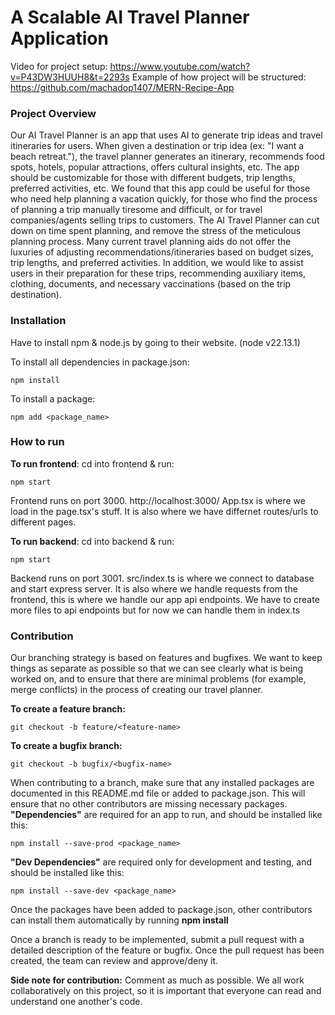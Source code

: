 # A Scalable AI Travel Planner Application

Video for project setup: https://www.youtube.com/watch?v=P43DW3HUUH8&t=2293s
Example of how project will be structured: https://github.com/machadop1407/MERN-Recipe-App

### Project Overview
Our AI Travel Planner is an app that uses AI to generate trip ideas and travel itineraries for users. When given a destination or trip idea (ex: "I want a beach retreat."), the travel planner generates an itinerary, recommends food spots, hotels, popular attractions, offers cultural insights, etc. The app should be customizable for those with different budgets, trip lengths, preferred activities, etc.
We found that this app could be useful for those who need help planning a vacation quickly, for those who find the process of planning a trip manually tiresome and difficult, or for travel companies/agents selling trips to customers.
The AI Travel Planner can cut down on time spent planning, and remove the stress of the meticulous planning process. Many current travel planning aids do not offer the luxuries of adjusting recommendations/itineraries based on budget sizes, trip lengths, and preferred activities. In addition, we would like to assist users in their preparation for these trips, recommending auxiliary items, clothing, documents, and necessary vaccinations (based on the trip destination).

### Installation
Have to install npm & node.js by going to their website. (node v22.13.1)

To install all dependencies in package.json:
```
npm install
```
To install a package:
```
npm add <package_name>
```

### How to run
**To run frontend**:
cd into frontend & run:
```
npm start
```
Frontend runs on port 3000. http://localhost:3000/
App.tsx is where we load in the page.tsx's stuff. It is also where we have differnet routes/urls to different pages. 

**To run backend**:
cd into backend & run:
```
npm start
```
Backend runs on port 3001. 
src/index.ts is where we connect to database and start express server. It is also where we handle requests from the frontend, this is where we handle our app api endpoints. We have to create more files to api endpoints but for now we can handle them in index.ts

### Contribution
Our branching strategy is based on features and bugfixes. We want to keep things as separate as possible so that we can see clearly what is being worked on, and to ensure that there are minimal problems (for example, merge conflicts) in the process of creating our travel planner.

**To create a feature branch:**
```
git checkout -b feature/<feature-name>
```
**To create a bugfix branch:**
```
git checkout -b bugfix/<bugfix-name>
```

When contributing to a branch, make sure that any installed packages are documented in this README.md file or added to package.json. This will ensure that no other contributors are missing necessary packages.
**"Dependencies"** are required for an app to run, and should be installed like this:
```
npm install --save-prod <package_name>
```
**"Dev Dependencies"** are required only for development and testing, and should be installed like this:
```
npm install --save-dev <package_name>
```
Once the packages have been added to package.json, other contributors can install them automatically by running **npm install**

Once a branch is ready to be implemented, submit a pull request with a detailed description of the feature or bugfix. Once the pull request has been created, the team can review and approve/deny it.

**Side note for contribution:**
Comment as much as possible. We all work collaboratively on this project, so it is important that everyone can read and understand one another's code.
